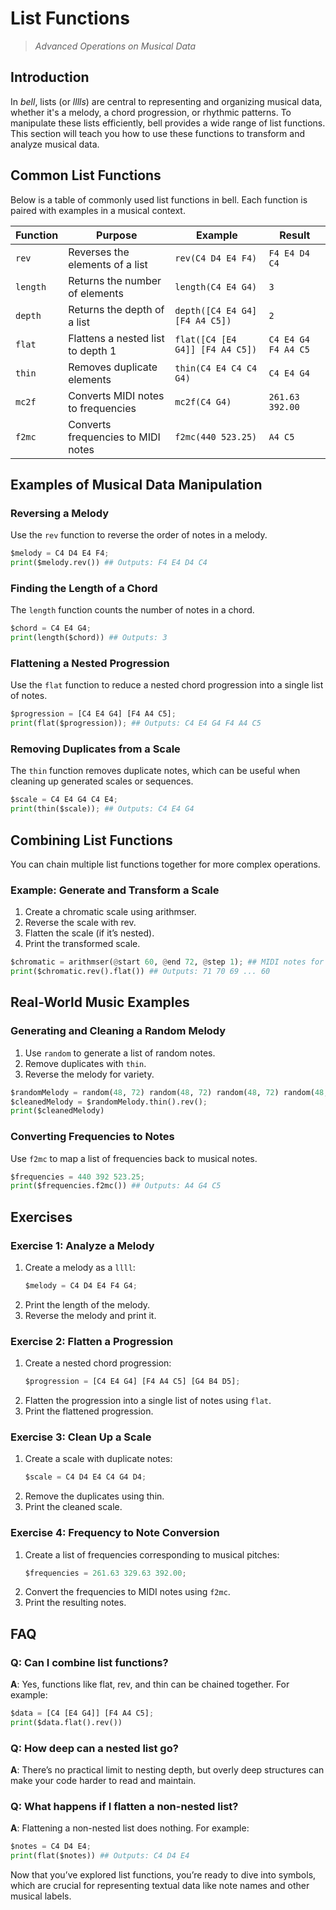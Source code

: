 # List Functions

> _Advanced Operations on Musical Data_

## Introduction

In _bell_, lists (or _lllls_) are central to representing and organizing musical data, whether it's a melody, a chord progression, or rhythmic patterns. To manipulate these lists efficiently, bell provides a wide range of list functions. This section will teach you how to use these functions to transform and analyze musical data.

## Common List Functions

Below is a table of commonly used list functions in bell. Each function is paired with examples in a musical context.

| Function | Purpose                            | Example                         | Result              |
| -------- | ---------------------------------- | ------------------------------- | ------------------- |
| `rev`    | Reverses the elements of a list    | `rev(C4 D4 E4 F4)`              | `F4 E4 D4 C4`       |
| `length` | Returns the number of elements     | `length(C4 E4 G4)`              | `3`                 |
| `depth`  | Returns the depth of a list        | `depth([C4 E4 G4] [F4 A4 C5])`  | `2`                 |
| `flat`   | Flattens a nested list to depth 1  | `flat([C4 [E4 G4]] [F4 A4 C5])` | `C4 E4 G4 F4 A4 C5` |
| `thin`   | Removes duplicate elements         | `thin(C4 E4 C4 C4 G4)`          | `C4 E4 G4`          |
| `mc2f`   | Converts MIDI notes to frequencies | `mc2f(C4 G4)`                   | `261.63 392.00`     |
| `f2mc`   | Converts frequencies to MIDI notes | `f2mc(440 523.25)`              | `A4 C5`             |

## Examples of Musical Data Manipulation

### Reversing a Melody

Use the `rev` function to reverse the order of notes in a melody.

```py
$melody = C4 D4 E4 F4;
print($melody.rev()) ## Outputs: F4 E4 D4 C4
```

### Finding the Length of a Chord

The `length` function counts the number of notes in a chord.

```py
$chord = C4 E4 G4;
print(length($chord)) ## Outputs: 3
```

### Flattening a Nested Progression

Use the `flat` function to reduce a nested chord progression into a single list of notes.

```py
$progression = [C4 E4 G4] [F4 A4 C5];
print(flat($progression)); ## Outputs: C4 E4 G4 F4 A4 C5
```

### Removing Duplicates from a Scale

The `thin` function removes duplicate notes, which can be useful when cleaning up generated scales or sequences.

```py
$scale = C4 E4 G4 C4 E4;
print(thin($scale)); ## Outputs: C4 E4 G4
```

## Combining List Functions

You can chain multiple list functions together for more complex operations.

### Example: Generate and Transform a Scale

1. Create a chromatic scale using arithmser.
2. Reverse the scale with rev.
3. Flatten the scale (if it’s nested).
4. Print the transformed scale.

```py
$chromatic = arithmser(@start 60, @end 72, @step 1); ## MIDI notes for C4 to B4
print($chromatic.rev().flat()) ## Outputs: 71 70 69 ... 60
```

## Real-World Music Examples

### Generating and Cleaning a Random Melody

1. Use `random` to generate a list of random notes.
2. Remove duplicates with `thin`.
3. Reverse the melody for variety.

```py
$randomMelody = random(48, 72) random(48, 72) random(48, 72) random(48, 72);
$cleanedMelody = $randomMelody.thin().rev();
print($cleanedMelody)
```

### Converting Frequencies to Notes

Use `f2mc` to map a list of frequencies back to musical notes.

```py
$frequencies = 440 392 523.25;
print($frequencies.f2mc()) ## Outputs: A4 G4 C5
```

## Exercises

### Exercise 1: Analyze a Melody

1. Create a melody as a `llll`:
   ```py
   $melody = C4 D4 E4 F4 G4;
   ```
2. Print the length of the melody.
3. Reverse the melody and print it.

### Exercise 2: Flatten a Progression

1. Create a nested chord progression:
   ```py
   $progression = [C4 E4 G4] [F4 A4 C5] [G4 B4 D5];
   ```
2. Flatten the progression into a single list of notes using `flat`.
3. Print the flattened progression.

### Exercise 3: Clean Up a Scale

1. Create a scale with duplicate notes:
   ```py
   $scale = C4 D4 E4 C4 G4 D4;
   ```
2. Remove the duplicates using thin.
3. Print the cleaned scale.

### Exercise 4: Frequency to Note Conversion

1. Create a list of frequencies corresponding to musical pitches:
   ```py
   $frequencies = 261.63 329.63 392.00;
   ```
2. Convert the frequencies to MIDI notes using `f2mc`.
3. Print the resulting notes.

## FAQ

### Q: Can I combine list functions?

**A**: Yes, functions like flat, rev, and thin can be chained together. For example:

```py
$data = [C4 [E4 G4]] [F4 A4 C5];
print($data.flat().rev())
```

### Q: How deep can a nested list go?

**A**: There’s no practical limit to nesting depth, but overly deep structures can make your code harder to read and maintain.

### Q: What happens if I flatten a non-nested list?

**A**: Flattening a non-nested list does nothing. For example:

```py
$notes = C4 D4 E4;
print(flat($notes)) ## Outputs: C4 D4 E4
```

Now that you’ve explored list functions, you’re ready to dive into symbols, which are crucial for representing textual data like note names and other musical labels.
